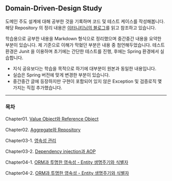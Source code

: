 ## Domain-Driven-Design Study

도메인 주도 설계에 대해 공부한 것을 기록하며 코드 및 테스트 케이스를 작성해봅니다.  
해당 Repository 의 정리 내용은
[이터니티님의 블로그](http://aeternum.egloos.com/category/Domain-Driven%20Design)를 읽고 참조하고 있습니다.  

학습용으로 공부한 내용을 Markdown 형식으로 정리했으며 중간중간 내용을 요약한 부분이 있습니다. 제 기준으로 이해가 막혔던 부분은 내용 중 첨언해두었습니다. 테스트 환경은 Junit 을 이용하며 초기에는 간단한 테스트를 진행, 후에는 Spring 환경에서 실습합니다.

- 지식 공유보다는 학습을 목적으로 하기에 대부분이 원본과 동일한 내용입니다.
- 실습은 Spring 버전에 맞게 변경한 부분이 있습니다.
- 중간중간 글에 등장하지만 구현이 포함되어 있지 않은 Exception 및 검증로직 몇 가지는 직접 추가했습니다.

---
### 목차

Chapter01. [Value Object와 Reference Object](studyhistory/Chapter01.md)

Chapter02. [Aggregate와 Repository](studyhistory/Chapter02.md)  

Chapter03-1. [영속성 관리](studyhistory/Chapter03-1.md)

Chapter03-2. [Dependency injection과 AOP](studyhistory/Chapter03-2.md)

Chapter04-1. [ORM과 투명한 영속성 - Entity 생명주기와 식별자](studyhistory/Chapter04-1.md)

Chapter04-2. [ORM과 투명한 영속성 - Entity 생명주기와 식별자](studyhistory/Chapter04-1.md)